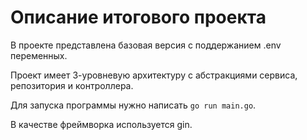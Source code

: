# Описание итогового проекта

В проекте представлена базовая версия с поддержанием .env переменных.

Проект имеет 3-уровневую архитектуру с абстракциями сервиса, репозитория и контроллера. 

Для запуска программы нужно написать ```go run main.go```. 

В качестве фреймворка используется gin. 
